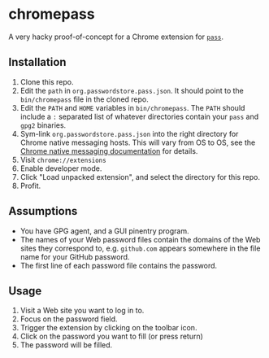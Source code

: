 # chromepass

A very hacky proof-of-concept for a Chrome extension for [`pass`][1].

[1]: http://www.passwordstore.org/


## Installation

1. Clone this repo.
2. Edit the `path` in `org.passwordstore.pass.json`. It should point to the
   `bin/chromepass` file in the cloned repo.
3. Edit the `PATH` and `HOME` variables in `bin/chromepass`. The `PATH` should
   include a `:` separated list of whatever directories contain your
   `pass` and `gpg2` binaries.
4. Sym-link `org.passwordstore.pass.json` into the right directory for Chrome
   native messaging hosts. This will vary from OS to OS, see the
   [Chrome native messaging documentation][2] for details.
5. Visit `chrome://extensions`
6. Enable developer mode.
7. Click "Load unpacked extension", and select the directory for this repo.
8. Profit.


[2]: https://developer.chrome.com/extensions/nativeMessaging#native-messaging-host-location


## Assumptions

* You have GPG agent, and a GUI pinentry program.
* The names of your Web password files contain the domains of the Web sites
  they correspond to, e.g. `github.com` appears somewhere in the file name for
  your GitHub password.
* The first line of each password file contains the password.

## Usage

1. Visit a Web site you want to log in to.
2. Focus on the password field.
3. Trigger the extension by clicking on the toolbar icon.
4. Click on the password you want to fill (or press return)
5. The password will be filled.
